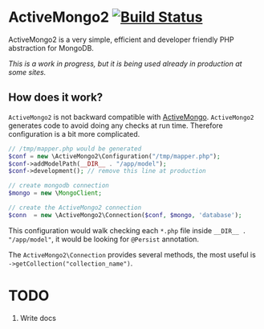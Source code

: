 ActiveMongo2 [![Build Status](https://travis-ci.org/crodas/ActiveMongo2.png?branch=develop)](https://travis-ci.org/crodas/ActiveMongo2)
============

ActiveMongo2 is a very simple, efficient and developer friendly PHP abstraction for MongoDB.

*This is a work in progress, but it is being used already in production at some sites.*

How does it work?
-----------------

`ActiveMongo2` is not backward compatible with [ActiveMongo](https://github.com/crodas/ActiveMongo). `ActiveMongo2` generates code to avoid doing any checks at run time. Therefore configuration is a  bit more complicated.

```php
// /tmp/mapper.php would be generated
$conf = new \ActiveMongo2\Configuration("/tmp/mapper.php");
$conf->addModelPath(__DIR__ . "/app/model");
$conf->development(); // remove this line at production

// create mongodb connection
$mongo = new \MongoClient;

// create the ActiveMongo2 connection
$conn  = new \ActiveMongo2\Connection($conf, $mongo, 'database');
```


This configuration would walk checking each `*.php` file inside `__DIR__ . "/app/model"`, it would be looking for `@Persist` annotation.

The `ActiveMongo2\Connection` provides several methods, the most useful is `->getCollection("collection_name")`.

TODO
====
1. Write docs
